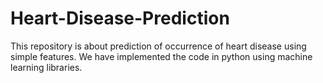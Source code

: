# Heart-Disease-Prediction
This repository is about prediction of occurrence of heart disease using simple features. We have implemented the code in python using machine learning libraries.
